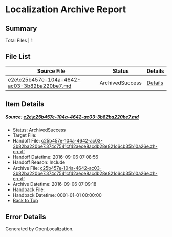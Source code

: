 # <a name='report-top'></a> Localization Archive Report

## Summary
 Total Files | 1

## File List
 Source File | Status | Details 
 ----------- | ------ | ------- 
 [e2e\c25b457e-104a-4642-ac03-3b82ba220be7.md](https://github.com/OpenLocalizationTestOrg/ol-test0/blob/9b2e5fdcafc0a9de1bbb3781205fa7679c1b0a24/e2e/c25b457e-104a-4642-ac03-3b82ba220be7.md) | ArchivedSuccess | [Details](#bb2036e1c47a9e9910ccccf1bc57b1b187e6248a1)

## Item Details
##### <a name='bb2036e1c47a9e9910ccccf1bc57b1b187e6248a1'></a> Source: [e2e\c25b457e-104a-4642-ac03-3b82ba220be7.md](https://github.com/OpenLocalizationTestOrg/ol-test0/blob/9b2e5fdcafc0a9de1bbb3781205fa7679c1b0a24/e2e/c25b457e-104a-4642-ac03-3b82ba220be7.md)
* Status: ArchivedSuccess
* Target File: 
* Handoff File: [c25b457e-104a-4642-ac03-3b82ba220be7.374c7541cf42aece8acdb28e821c6cb35b10a26e.zh-cn.xlf](https://github.com/OpenLocalizationTestOrg/ol-test0-handoff/blob/f26eebcb757548ece67233f1398f3d56f2f54575/ol-handoff/OpenLocalizationTestOrg/ol-test0-zhcn/ci/ht/c25b457e-104a-4642-ac03-3b82ba220be7.374c7541cf42aece8acdb28e821c6cb35b10a26e.zh-cn.xlf)
* Handoff Datetime: 2016-09-06 07:08:56
* Handoff Reason: Include
* Archive File: [c25b457e-104a-4642-ac03-3b82ba220be7.374c7541cf42aece8acdb28e821c6cb35b10a26e.zh-cn.xlf](https://github.com/OpenLocalizationTestOrg/ol-test0-handoff/blob/619b8c725091898cd9cd9ee7df197fc4f180b8d2/ol-archive/OpenLocalizationTestOrg/ol-test0-zhcn/ci/ht/c25b457e-104a-4642-ac03-3b82ba220be7.374c7541cf42aece8acdb28e821c6cb35b10a26e.zh-cn.xlf)
* Archive Datetime: 2016-09-06 07:09:18
* Handback File: 
* Handback Datetime: 0001-01-01 00:00:00
* [Back to Top](#report-top)


## Error Details

Generated by OpenLocalization.
